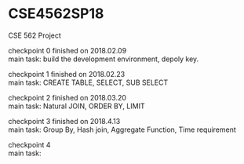 # CSE4562SP18
CSE 562 Project

checkpoint 0	  finished on 2018.02.09 
<br>main task:  build the development environment, depoly key.

checkpoint 1  finished on 2018.02.23
<br>main task:  CREATE TABLE, SELECT, SUB SELECT

checkpoint 2  finished on 2018.03.20
<br>main task: Natural JOIN, ORDER BY, LIMIT

checkpoint 3  finished on 2018.4.13
<br>main task: Group By, Hash join, Aggregate Function, Time requirement

checkpoint 4
<br>main task:

